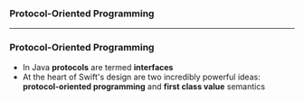 ### Protocol-Oriented Programming

---------------------

### Protocol-Oriented Programming
  - In Java **protocols** are termed **interfaces**
  - At the heart of Swift's design are two incredibly powerful ideas: **protocol-oriented programming** and **first class value** semantics
